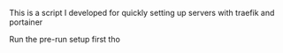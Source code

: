 This is a script I developed for quickly setting up servers with traefik and portainer

Run the pre-run setup first tho
